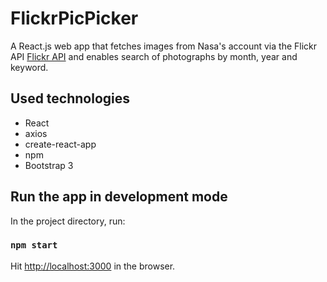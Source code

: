 
# FlickrPicPicker

A React.js web app that fetches images from Nasa's account via the Flickr API [Flickr API](https://www.flickr.com/services/api) and enables search of photographs by month, year and keyword.

## Used technologies

* React
* axios
* create-react-app
* npm
* Bootstrap 3

## Run the app in development mode

In the project directory, run:

### `npm start`

Hit [http://localhost:3000](http://localhost:3000) in the browser.
